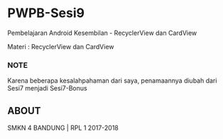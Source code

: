 # PWPB-Sesi9
Pembelajaran Android Kesembilan - RecyclerView dan CardView

Materi : RecyclerView dan CardView

### NOTE

Karena beberapa kesalahpahaman dari saya, penamaannya diubah dari Sesi7 menjadi Sesi7-Bonus

## ABOUT

SMKN 4 BANDUNG | RPL 1 2017-2018
